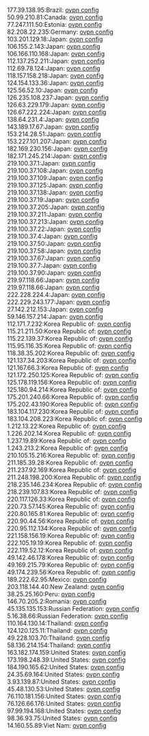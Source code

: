 177.39.138.95:Brazil: [ovpn config](vpn/177_39_138_95.ovpn)  
50.99.210.81:Canada: [ovpn config](vpn/50_99_210_81.ovpn)  
77.247.111.50:Estonia: [ovpn config](vpn/77_247_111_50.ovpn)  
82.208.22.235:Germany: [ovpn config](vpn/82_208_22_235.ovpn)  
103.201.129.18:Japan: [ovpn config](vpn/103_201_129_18.ovpn)  
106.155.2.143:Japan: [ovpn config](vpn/106_155_2_143.ovpn)  
106.166.110.168:Japan: [ovpn config](vpn/106_166_110_168.ovpn)  
112.137.252.211:Japan: [ovpn config](vpn/112_137_252_211.ovpn)  
112.69.78.124:Japan: [ovpn config](vpn/112_69_78_124.ovpn)  
118.157.158.218:Japan: [ovpn config](vpn/118_157_158_218.ovpn)  
124.154.133.36:Japan: [ovpn config](vpn/124_154_133_36.ovpn)  
125.56.52.10:Japan: [ovpn config](vpn/125_56_52_10.ovpn)  
126.235.108.237:Japan: [ovpn config](vpn/126_235_108_237.ovpn)  
126.63.229.179:Japan: [ovpn config](vpn/126_63_229_179.ovpn)  
126.67.222.224:Japan: [ovpn config](vpn/126_67_222_224.ovpn)  
138.64.231.4:Japan: [ovpn config](vpn/138_64_231_4.ovpn)  
143.189.17.67:Japan: [ovpn config](vpn/143_189_17_67.ovpn)  
153.214.28.51:Japan: [ovpn config](vpn/153_214_28_51.ovpn)  
153.227.101.207:Japan: [ovpn config](vpn/153_227_101_207.ovpn)  
182.169.230.156:Japan: [ovpn config](vpn/182_169_230_156.ovpn)  
182.171.245.214:Japan: [ovpn config](vpn/182_171_245_214.ovpn)  
219.100.37.1:Japan: [ovpn config](vpn/219_100_37_1.ovpn)  
219.100.37.108:Japan: [ovpn config](vpn/219_100_37_108.ovpn)  
219.100.37.109:Japan: [ovpn config](vpn/219_100_37_109.ovpn)  
219.100.37.125:Japan: [ovpn config](vpn/219_100_37_125.ovpn)  
219.100.37.138:Japan: [ovpn config](vpn/219_100_37_138.ovpn)  
219.100.37.19:Japan: [ovpn config](vpn/219_100_37_19.ovpn)  
219.100.37.205:Japan: [ovpn config](vpn/219_100_37_205.ovpn)  
219.100.37.211:Japan: [ovpn config](vpn/219_100_37_211.ovpn)  
219.100.37.213:Japan: [ovpn config](vpn/219_100_37_213.ovpn)  
219.100.37.22:Japan: [ovpn config](vpn/219_100_37_22.ovpn)  
219.100.37.4:Japan: [ovpn config](vpn/219_100_37_4.ovpn)  
219.100.37.50:Japan: [ovpn config](vpn/219_100_37_50.ovpn)  
219.100.37.58:Japan: [ovpn config](vpn/219_100_37_58.ovpn)  
219.100.37.67:Japan: [ovpn config](vpn/219_100_37_67.ovpn)  
219.100.37.7:Japan: [ovpn config](vpn/219_100_37_7.ovpn)  
219.100.37.90:Japan: [ovpn config](vpn/219_100_37_90.ovpn)  
219.97.118.66:Japan: [ovpn config](vpn/219_97_118_66.ovpn)  
219.97.118.66:Japan: [ovpn config](vpn/219_97_118_66.ovpn)  
222.228.224.4:Japan: [ovpn config](vpn/222_228_224_4.ovpn)  
222.229.243.177:Japan: [ovpn config](vpn/222_229_243_177.ovpn)  
27.142.212.153:Japan: [ovpn config](vpn/27_142_212_153.ovpn)  
59.146.157.214:Japan: [ovpn config](vpn/59_146_157_214.ovpn)  
112.171.7.232:Korea Republic of: [ovpn config](vpn/112_171_7_232.ovpn)  
115.21.211.50:Korea Republic of: [ovpn config](vpn/115_21_211_50.ovpn)  
115.22.139.37:Korea Republic of: [ovpn config](vpn/115_22_139_37.ovpn)  
115.95.116.35:Korea Republic of: [ovpn config](vpn/115_95_116_35.ovpn)  
118.38.35.202:Korea Republic of: [ovpn config](vpn/118_38_35_202.ovpn)  
121.137.34.203:Korea Republic of: [ovpn config](vpn/121_137_34_203.ovpn)  
121.167.66.3:Korea Republic of: [ovpn config](vpn/121_167_66_3.ovpn)  
121.172.250.125:Korea Republic of: [ovpn config](vpn/121_172_250_125.ovpn)  
125.178.119.156:Korea Republic of: [ovpn config](vpn/125_178_119_156.ovpn)  
125.180.94.214:Korea Republic of: [ovpn config](vpn/125_180_94_214.ovpn)  
175.201.240.66:Korea Republic of: [ovpn config](vpn/175_201_240_66.ovpn)  
175.202.43.190:Korea Republic of: [ovpn config](vpn/175_202_43_190.ovpn)  
183.104.117.230:Korea Republic of: [ovpn config](vpn/183_104_117_230.ovpn)  
183.104.208.223:Korea Republic of: [ovpn config](vpn/183_104_208_223.ovpn)  
1.212.13.22:Korea Republic of: [ovpn config](vpn/1_212_13_22.ovpn)  
1.226.202.14:Korea Republic of: [ovpn config](vpn/1_226_202_14.ovpn)  
1.237.19.89:Korea Republic of: [ovpn config](vpn/1_237_19_89.ovpn)  
1.243.213.2:Korea Republic of: [ovpn config](vpn/1_243_213_2.ovpn)  
210.105.15.216:Korea Republic of: [ovpn config](vpn/210_105_15_216.ovpn)  
211.185.39.28:Korea Republic of: [ovpn config](vpn/211_185_39_28.ovpn)  
211.237.92.169:Korea Republic of: [ovpn config](vpn/211_237_92_169.ovpn)  
211.248.198.200:Korea Republic of: [ovpn config](vpn/211_248_198_200.ovpn)  
218.235.146.234:Korea Republic of: [ovpn config](vpn/218_235_146_234.ovpn)  
218.239.107.83:Korea Republic of: [ovpn config](vpn/218_239_107_83.ovpn)  
220.117.126.33:Korea Republic of: [ovpn config](vpn/220_117_126_33.ovpn)  
220.73.57.145:Korea Republic of: [ovpn config](vpn/220_73_57_145.ovpn)  
220.80.165.81:Korea Republic of: [ovpn config](vpn/220_80_165_81.ovpn)  
220.90.44.56:Korea Republic of: [ovpn config](vpn/220_90_44_56.ovpn)  
220.95.112.134:Korea Republic of: [ovpn config](vpn/220_95_112_134.ovpn)  
221.158.156.19:Korea Republic of: [ovpn config](vpn/221_158_156_19.ovpn)  
222.105.19.19:Korea Republic of: [ovpn config](vpn/222_105_19_19.ovpn)  
222.119.52.12:Korea Republic of: [ovpn config](vpn/222_119_52_12.ovpn)  
49.142.46.178:Korea Republic of: [ovpn config](vpn/49_142_46_178.ovpn)  
49.169.215.79:Korea Republic of: [ovpn config](vpn/49_169_215_79.ovpn)  
49.174.239.56:Korea Republic of: [ovpn config](vpn/49_174_239_56.ovpn)  
189.222.62.95:Mexico: [ovpn config](vpn/189_222_62_95.ovpn)  
203.118.144.40:New Zealand: [ovpn config](vpn/203_118_144_40.ovpn)  
38.25.25.160:Peru: [ovpn config](vpn/38_25_25_160.ovpn)  
146.70.205.2:Romania: [ovpn config](vpn/146_70_205_2.ovpn)  
45.135.135.153:Russian Federation: [ovpn config](vpn/45_135_135_153.ovpn)  
5.16.38.66:Russian Federation: [ovpn config](vpn/5_16_38_66.ovpn)  
110.164.130.14:Thailand: [ovpn config](vpn/110_164_130_14.ovpn)  
124.120.125.11:Thailand: [ovpn config](vpn/124_120_125_11.ovpn)  
49.228.103.70:Thailand: [ovpn config](vpn/49_228_103_70.ovpn)  
58.136.214.154:Thailand: [ovpn config](vpn/58_136_214_154.ovpn)  
163.182.174.159:United States: [ovpn config](vpn/163_182_174_159.ovpn)  
173.198.248.39:United States: [ovpn config](vpn/173_198_248_39.ovpn)  
184.190.165.62:United States: [ovpn config](vpn/184_190_165_62.ovpn)  
24.35.69.164:United States: [ovpn config](vpn/24_35_69_164.ovpn)  
3.93.139.87:United States: [ovpn config](vpn/3_93_139_87.ovpn)  
45.48.130.53:United States: [ovpn config](vpn/45_48_130_53.ovpn)  
76.110.181.156:United States: [ovpn config](vpn/76_110_181_156.ovpn)  
76.126.66.176:United States: [ovpn config](vpn/76_126_66_176.ovpn)  
97.99.194.168:United States: [ovpn config](vpn/97_99_194_168.ovpn)  
98.36.93.75:United States: [ovpn config](vpn/98_36_93_75.ovpn)  
14.160.55.89:Viet Nam: [ovpn config](vpn/14_160_55_89.ovpn)  
